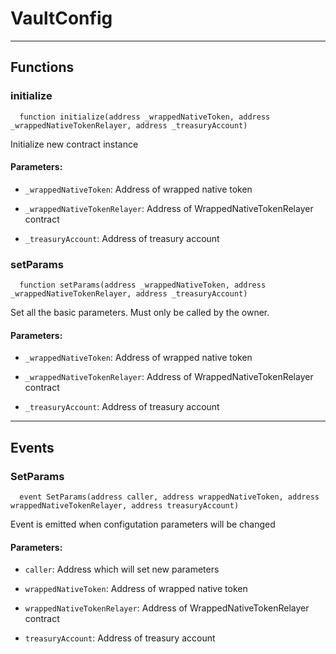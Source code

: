 # VaultConfig




___

## Functions

### initialize

```solidity
  function initialize(address _wrappedNativeToken, address _wrappedNativeTokenRelayer, address _treasuryAccount)
```

Initialize new contract instance



#### Parameters:

- `_wrappedNativeToken`: Address of wrapped native token

- `_wrappedNativeTokenRelayer`: Address of WrappedNativeTokenRelayer contract

- `_treasuryAccount`: Address of treasury account

### setParams

```solidity
  function setParams(address _wrappedNativeToken, address _wrappedNativeTokenRelayer, address _treasuryAccount)
```

Set all the basic parameters. Must only be called by the owner.



#### Parameters:

- `_wrappedNativeToken`: Address of wrapped native token

- `_wrappedNativeTokenRelayer`: Address of WrappedNativeTokenRelayer contract

- `_treasuryAccount`: Address of treasury account


___

## Events

### SetParams

```solidity
  event SetParams(address caller, address wrappedNativeToken, address wrappedNativeTokenRelayer, address treasuryAccount)
```
Event is emitted when configutation parameters will be changed


#### Parameters:

- `caller`: Address which will set new parameters

- `wrappedNativeToken`: Address of wrapped native token

- `wrappedNativeTokenRelayer`: Address of WrappedNativeTokenRelayer contract

- `treasuryAccount`: Address of treasury account

